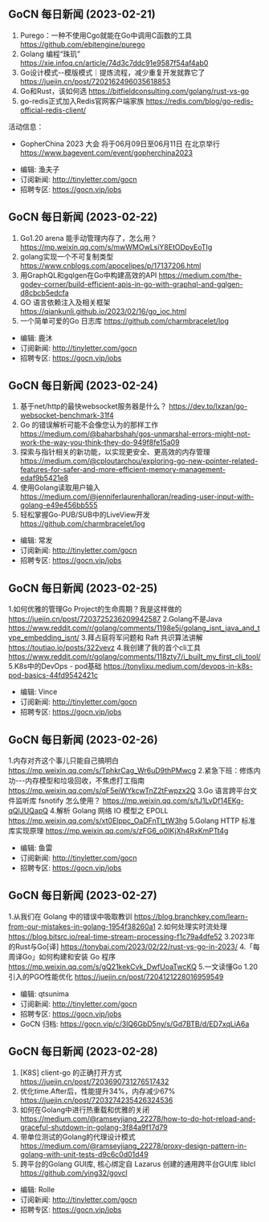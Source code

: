 ## GoCN 每日新闻 (2023-02-21)
1. Purego：一种不使用Cgo就能在Go中调用C函数的工具 https://github.com/ebitengine/purego
2. Golang 编程“珠玑” https://xie.infoq.cn/article/74d3c7ddc91e9587f54af4ab0
3. Go设计模式--模版模式｜提炼流程，减少重复开发就靠它了 https://juejin.cn/post/7202162496035618853
4. Go和Rust，该如何选 https://bitfieldconsulting.com/golang/rust-vs-go
5. go-redis正式加入Redis官网客户端家族 https://redis.com/blog/go-redis-official-redis-client/

活动信息：
* GopherChina 2023 大会 将于06月09日至06月11日 在北京举行 https://www.bagevent.com/event/gopherchina2023

- 编辑: 渔夫子
- 订阅新闻: http://tinyletter.com/gocn
- 招聘专区: https://gocn.vip/jobs

## GoCN 每日新闻 (2023-02-22)

1. Go1.20 arena 能手动管理内存了，怎么用？ https://mp.weixin.qq.com/s/mwWMOwLsiY8EtODpyEoTIg
2. golang实现一个不可复制类型 https://www.cnblogs.com/apocelipes/p/17137206.html
3. 用GraphQL和gqlgen在Go中构建高效的API https://medium.com/the-godev-corner/build-efficient-apis-in-go-with-graphql-and-gqlgen-d8cbcb5edcfa
4. GO 语言依赖注入及相关框架 https://qiankunli.github.io/2023/02/16/go_ioc.html
5. 一个简单可爱的Go 日志库 https://github.com/charmbracelet/log

- 编辑: 鹿沐
- 订阅新闻: http://tinyletter.com/gocn
- 招聘专区: https://gocn.vip/jobs







## GoCN 每日新闻 (2023-02-24)

1. 基于net/http的最快websocket服务器是什么？ https://dev.to/lxzan/go-websocket-benchmark-31f4
2. Go 的错误解析可能不会像您认为的那样工作 https://medium.com/@baharbshah/gos-unmarshal-errors-might-not-work-the-way-you-think-they-do-949f8fe15a09
3. 探索与指针相关的新功能，以实现更安全、更高效的内存管理 https://medium.com/@cploutarchou/exploring-go-new-pointer-related-features-for-safer-and-more-efficient-memory-management-edaf9b5421e8
4. 使用Golang读取用户输入 https://medium.com/@jenniferlaurenhalloran/reading-user-input-with-golang-e49e456bb555
5. 轻松掌握Go-PUB/SUB中的LiveView开发 https://github.com/charmbracelet/log

- 编辑: 常发
- 订阅新闻: http://tinyletter.com/gocn
- 招聘专区: https://gocn.vip/jobs


## GoCN 每日新闻 (2023-02-25)
1.如何优雅的管理Go Project的生命周期？我是这样做的 https://juejin.cn/post/7203725236209942587
2.Golang不是Java https://www.reddit.com/r/golang/comments/1198e5j/golang_isnt_java_and_type_embedding_isnt/
3.拜占庭将军问题和 Raft 共识算法讲解 https://toutiao.io/posts/322vevz
4.我创建了我的首个cli工具 https://www.reddit.com/r/golang/comments/118zty7/i_built_my_first_cli_tool/
5.K8s中的DevOps - pod基础 https://tonylixu.medium.com/devops-in-k8s-pod-basics-44fd9542421c

- 编辑: Vince
- 订阅新闻: http://tinyletter.com/gocn
- 招聘专区: https://gocn.vip/jobs

## GoCN 每日新闻 (2023-02-26)
1.内存对齐这个事儿只能自己搞明白 https://mp.weixin.qq.com/s/TphkrCag_Wr6uD9thPMwcg
2.紧急下班：修炼内功---内存模型和垃圾回收，不焦虑打工指南 https://mp.weixin.qq.com/s/qF5eiWYkcwTnZ2tFwpzx2Q
3.Go 语言跨平台文件监听库 fsnotify 怎么使用？ https://mp.weixin.qq.com/s/tJ1LvDf14EKg-qQlJUQapQ
4.解析 Golang 网络 IO 模型之 EPOLL https://mp.weixin.qq.com/s/xt0Elppc_OaDFnTI_tW3hg
5.Golang HTTP 标准库实现原理 https://mp.weixin.qq.com/s/zFG6_o0IKjXh4RxKmPTt4g

- 编辑: 鱼雷
- 订阅新闻: http://tinyletter.com/gocn
- 招聘专区: https://gocn.vip/jobs

## GoCN 每日新闻 (2023-02-27)
1.从我们在 Golang 中的错误中吸取教训 https://blog.branchkey.com/learn-from-our-mistakes-in-golang-1954f38260a1
2.如何处理实时流处理 https://blog.bitsrc.io/real-time-stream-processing-f1c79a4dfe52
3.2023年的Rust与Go[译] https://tonybai.com/2023/02/22/rust-vs-go-in-2023/
4.「每周译Go」如何构建和安装 Go 程序 https://mp.weixin.qq.com/s/gQ21kekCvk_DwfUoaTwcKQ
5.一文读懂Go 1.20引入的PGO性能优化 https://juejin.cn/post/7204121228016959549

- 编辑: qtsunima
- 订阅新闻: http://tinyletter.com/gocn
- 招聘专区: https://gocn.vip/jobs
- GoCN 归档: https://gocn.vip/c/3lQ6GbD5ny/s/Gd7BTB/d/ED7xqLiA6a

## GoCN 每日新闻 (2023-02-28)
1. [K8S] client-go 的正确打开方式 https://juejin.cn/post/7203690731276517432
2. 优化time.After后，性能提升34%，内存减少67% https://juejin.cn/post/7203274235426324536
3. 如何在Golang中进行热重载和优雅的关闭 https://medium.com/@ramseyjiang_22278/how-to-do-hot-reload-and-graceful-shutdown-in-golang-3f84a9f17d79
4. 带单位测试的Golang的代理设计模式 https://medium.com/@ramseyjiang_22278/proxy-design-pattern-in-golang-with-unit-tests-d9c6c0d01d49
5. 跨平台的Golang GUI库, 核心绑定自 Lazarus 创建的通用跨平台GUI库 liblcl https://github.com/ying32/govcl

- 编辑: Rolle
- 订阅新闻: http://tinyletter.com/gocn
- 招聘专区: https://gocn.vip/jobs
